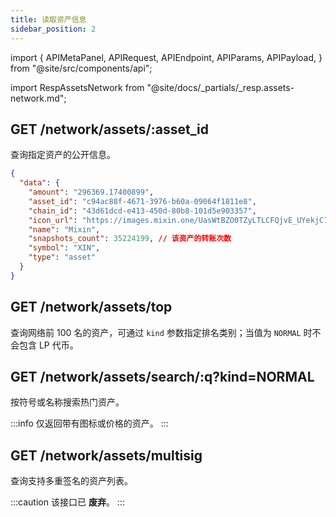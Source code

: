 ```yaml
---
title: 读取资产信息
sidebar_position: 2
---
```


import {
  APIMetaPanel,
  APIRequest,
  APIEndpoint,
  APIParams,
  APIPayload,
} from "@site/src/components/api";

import RespAssetsNetwork from "@site/docs/_partials/_resp.assets-network.md";

## GET /network/assets/:asset_id

查询指定资产的公开信息。

<APIEndpoint url="/network/assets/:asset_id" />

<APIMetaPanel scope="" />

<APIParams p-asset_id="资产 ID" p-asset_id-required={true} />

<APIRequest
  title="Read an asset"
  isPublic
  url="/network/assets/c94ac88f-4671-3976-b60a-09064f1811e8"
/>

```json title="Response"
{
  "data": {
    "amount": "296369.17400899",
    "asset_id": "c94ac88f-4671-3976-b60a-09064f1811e8",
    "chain_id": "43d61dcd-e413-450d-80b8-101d5e903357",
    "icon_url": "https://images.mixin.one/UasWtBZO0TZyLTLCFQjvE_UYekjC7eHCuT_9_52ZpzmCC-X-NPioVegng7Hfx0XmIUavZgz5UL-HIgPCBECc-Ws=s128",
    "name": "Mixin",
    "snapshots_count": 35224199, // 该资产的转账次数
    "symbol": "XIN",
    "type": "asset"
  }
}
```

## GET /network/assets/top

查询网络前 100 名的资产，可通过 `kind` 参数指定排名类别；当值为 `NORMAL` 时不会包含 LP 代币。

<APIEndpoint url="/network/assets/top?kind=NORMAL" />

<APIMetaPanel scope="" />

<APIParams
  p-kind="ALL、NORMAL、BARREN，可选，默认为 ALL"
/>

<APIRequest title="Read top 100 assets" isPublic url="/network/assets/top" />

<RespAssetsNetwork />

## GET /network/assets/search/:q?kind=NORMAL

按符号或名称搜索热门资产。

:::info
仅返回带有图标或价格的资产。
:::

<APIEndpoint url="/network/assets/search/:q" />

<APIMetaPanel scope="" />

<APIParams
  p-q="搜索关键字"
  p-q-required={true}
  p-kind="ALL、NORMAL、BARREN，可选，默认为 ALL"
/>

<APIRequest
  title="Search assets by keywords"
  isPublic
  url="/network/assets/search/btc"
/>

<RespAssetsNetwork />

## GET /network/assets/multisig

查询支持多重签名的资产列表。

:::caution
该接口已 **废弃**。
:::

<APIEndpoint url="/network/assets/multisig" />

<APIMetaPanel scope="" />

<APIRequest
  title="Query assets that support multisig"
  isPublic
  url="/network/assets/multisig"
/>

<RespAssetsNetwork />
